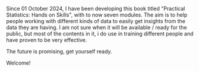 Since 01 October 2024, I have been developing this book titled "Practical Statistics: Hands on Skills", with to now seven modules.
The aim is to help people working with different kinds of data to easily get insights from the data they are having. I am not sure when it will be available / ready for the public, but most of the contents in it, i do use in training different people and have proven to be very effective.

The future is promising, get yourself ready.

Welcome!
